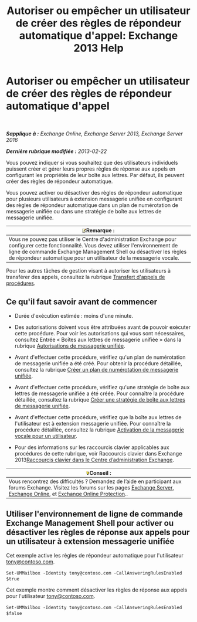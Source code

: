 ﻿---
title: "Autoriser ou empêcher un utilisateur de créer des règles de répondeur automatique d'appel: Exchange 2013 Help"
TOCTitle: Autoriser ou empêcher un utilisateur de créer des règles de répondeur automatique d'appel
ms:assetid: 81863440-8b21-4523-bdab-6a2311889a0d
ms:mtpsurl: https://technet.microsoft.com/fr-fr/library/Dd298097(v=EXCHG.150)
ms:contentKeyID: 50555419
ms.date: 05/23/2018
mtps_version: v=EXCHG.150
ms.translationtype: MT
---

# Autoriser ou empêcher un utilisateur de créer des règles de répondeur automatique d'appel

 

_**Sapplique à :** Exchange Online, Exchange Server 2013, Exchange Server 2016_

_**Dernière rubrique modifiée :** 2013-02-22_

Vous pouvez indiquer si vous souhaitez que des utilisateurs individuels puissent créer et gérer leurs propres règles de réponse aux appels en configurant les propriétés de leur boîte aux lettres. Par défaut, ils peuvent créer des règles de répondeur automatique.

Vous pouvez activer ou désactiver des règles de répondeur automatique pour plusieurs utilisateurs à extension messagerie unifiée en configurant des règles de répondeur automatique dans un plan de numérotation de messagerie unifiée ou dans une stratégie de boîte aux lettres de messagerie unifiée.

<table>
<thead>
<tr class="header">
<th><img src="images/JJ159664.note(EXCHG.150).gif" title="Remarque" alt="Remarque" />Remarque :</th>
</tr>
</thead>
<tbody>
<tr class="odd">
<td>Vous ne pouvez pas utiliser le Centre d'administration Exchange pour configurer cette fonctionnalité. Vous devez utiliser l'environnement de ligne de commande Exchange Management Shell ou désactiver les règles de répondeur automatique pour un utilisateur de la messagerie vocale.</td>
</tr>
</tbody>
</table>


Pour les autres tâches de gestion visant à autoriser les utilisateurs à transférer des appels, consultez la rubrique [Transfert d'appels de procédures](forwarding-calls-procedures-exchange-2013-help.md).

## Ce qu'il faut savoir avant de commencer

  - Durée d'exécution estimée : moins d'une minute.

  - Des autorisations doivent vous être attribuées avant de pouvoir exécuter cette procédure. Pour voir les autorisations qui vous sont nécessaires, consultez Entrée « Boîtes aux lettres de messagerie unifiée » dans la rubrique [Autorisations de messagerie unifiée](unified-messaging-permissions-exchange-2013-help.md).

  - Avant d'effectuer cette procédure, vérifiez qu'un plan de numérotation de messagerie unifiée a été créé. Pour obtenir la procédure détaillée, consultez la rubrique [Créer un plan de numérotation de messagerie unifiée](create-a-um-dial-plan-exchange-2013-help.md).

  - Avant d'effectuer cette procédure, vérifiez qu'une stratégie de boîte aux lettres de messagerie unifiée a été créée. Pour connaître la procédure détaillée, consultez la rubrique [Créer une stratégie de boîte aux lettres de messagerie unifiée](create-a-um-mailbox-policy-exchange-2013-help.md).

  - Avant d'effectuer cette procédure, vérifiez que la boîte aux lettres de l'utilisateur est à extension messagerie unifiée. Pour connaître la procédure détaillée, consultez la rubrique [Activation de la messagerie vocale pour un utilisateur](enable-a-user-for-voice-mail-exchange-2013-help.md).

  - Pour des informations sur les raccourcis clavier applicables aux procédures de cette rubrique, voir Raccourcis clavier dans Exchange 2013[Raccourcis clavier dans le Centre d’administration Exchange](keyboard-shortcuts-in-the-exchange-admin-center-exchange-online-protection-help.md).

<table>
<thead>
<tr class="header">
<th><img src="images/Bb125224.tip(EXCHG.150).gif" title="Conseil" alt="Conseil" />Conseil :</th>
</tr>
</thead>
<tbody>
<tr class="odd">
<td>Vous rencontrez des difficultés ? Demandez de l’aide en participant aux forums Exchange. Visitez les forums sur les pages <a href="https://go.microsoft.com/fwlink/p/?linkid=60612">Exchange Server</a>, <a href="https://go.microsoft.com/fwlink/p/?linkid=267542">Exchange Online</a>, et <a href="https://go.microsoft.com/fwlink/p/?linkid=285351">Exchange Online Protection</a>..</td>
</tr>
</tbody>
</table>


## Utiliser l'environnement de ligne de commande Exchange Management Shell pour activer ou désactiver les règles de réponse aux appels pour un utilisateur à extension messagerie unifiée

Cet exemple active les règles de répondeur automatique pour l'utilisateur tony@contoso.com.

    Set-UMMailbox -Identity tony@contoso.com -CallAnsweringRulesEnabled $true

Cet exemple montre comment désactiver les règles de réponse aux appels pour l'utilisateur tony@contoso.com.

    Set-UMMailbox -Identity tony@contoso.com -CallAnsweringRulesEnabled $false

